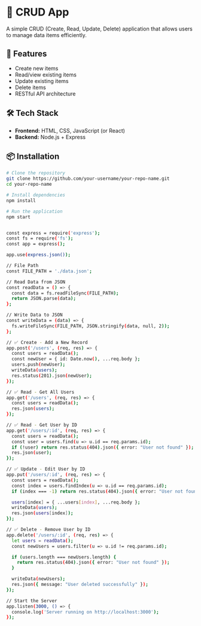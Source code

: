# 📝 CRUD App

A simple CRUD (Create, Read, Update, Delete) application that allows users to manage data items efficiently.

## 🚀 Features

- Create new items
- Read/view existing items
- Update existing items
- Delete items
- RESTful API architecture


## 🛠 Tech Stack

- **Frontend:** HTML, CSS, JavaScript (or React)
- **Backend:** Node.js + Express


## 📦 Installation

```bash
# Clone the repository
git clone https://github.com/your-username/your-repo-name.git
cd your-repo-name

# Install dependencies
npm install

# Run the application
npm start


const express = require('express');
const fs = require('fs');
const app = express();

app.use(express.json());

// File Path
const FILE_PATH = './data.json';

// Read Data from JSON
const readData = () => {
  const data = fs.readFileSync(FILE_PATH);
  return JSON.parse(data);
};

// Write Data to JSON
const writeData = (data) => {
  fs.writeFileSync(FILE_PATH, JSON.stringify(data, null, 2));
};

// ✅ Create - Add a New Record
app.post('/users', (req, res) => {
  const users = readData();
  const newUser = { id: Date.now(), ...req.body };
  users.push(newUser);
  writeData(users);
  res.status(201).json(newUser);
});

// ✅ Read - Get All Users
app.get('/users', (req, res) => {
  const users = readData();
  res.json(users);
});

// ✅ Read - Get User by ID
app.get('/users/:id', (req, res) => {
  const users = readData();
  const user = users.find(u => u.id == req.params.id);
  if (!user) return res.status(404).json({ error: "User not found" });
  res.json(user);
});

// ✅ Update - Edit User by ID
app.put('/users/:id', (req, res) => {
  const users = readData();
  const index = users.findIndex(u => u.id == req.params.id);
  if (index === -1) return res.status(404).json({ error: "User not found" });

  users[index] = { ...users[index], ...req.body };
  writeData(users);
  res.json(users[index]);
});

// ✅ Delete - Remove User by ID
app.delete('/users/:id', (req, res) => {
  let users = readData();
  const newUsers = users.filter(u => u.id != req.params.id);

  if (users.length === newUsers.length) {
    return res.status(404).json({ error: "User not found" });
  }

  writeData(newUsers);
  res.json({ message: "User deleted successfully" });
});

// Start the Server
app.listen(3000, () => {
  console.log('Server running on http://localhost:3000');
});
